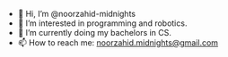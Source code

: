 - 👋 Hi, I’m @noorzahid-midnights
- 👀 I’m interested in programming and robotics.
- 🌱 I’m currently doing my bachelors in CS.
- 📫 How to reach me: noorzahid.midnights@gmail.com


